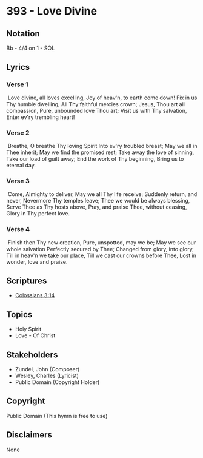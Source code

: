 # 393 - Love Divine

## Notation

Bb - 4/4 on 1 - SOL

## Lyrics

### Verse 1

 Love divine, all loves excelling, Joy of heav'n, to earth come down!  Fix in us Thy humble dwelling, All Thy faithful mercies crown; Jesus, Thou art all compassion, Pure, unbounded love Thou art; Visit us with Thy salvation, Enter ev'ry trembling heart!

### Verse 2

 Breathe, O breathe Thy loving Spirit Into ev'ry troubled breast; May we all in Thee inherit; May we find the promised rest; Take away the love of sinning, Take our load of guilt away; End the work of Thy beginning, Bring us to eternal day. 

### Verse 3

 Come, Almighty to deliver, May we all Thy life receive; Suddenly return, and never, Nevermore Thy temples leave; Thee we would be always blessing, Serve Thee as Thy hosts above, Pray, and praise Thee, without ceasing, Glory in Thy perfect love. 

### Verse 4

 Finish then Thy new creation, Pure, unspotted, may we be; May we see our whole salvation Perfectly secured by Thee; Changed from glory, into glory, Till in heav'n we take our place, Till we cast our crowns before Thee, Lost in wonder, love and praise. 


## Scriptures

- [Colossians 3:14](https://www.biblegateway.com/passage/?search=Colossians%203%3A14)

## Topics

- Holy Spirit
- Love - Of Christ

## Stakeholders

- Zundel, John (Composer)
- Wesley, Charles (Lyricist)
- Public Domain (Copyright Holder)

## Copyright

Public Domain
(This hymn is free to use)

## Disclaimers

None

